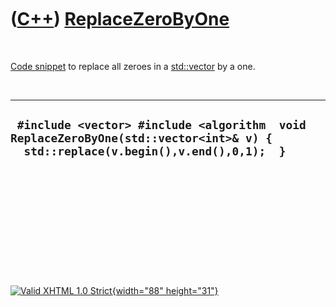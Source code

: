 



 

 

 

 

 

([C++](Cpp.htm)) [ReplaceZeroByOne](CppReplaceZeroByOne.htm)
============================================================

 

[Code snippet](CppCodeSnippets.htm) to replace all zeroes in a
[std::vector](CppVector.htm) by a one.

 

  ----------------------------------------------------------------------------------------------------------------------------------
  ` #include <vector> #include <algorithm  void ReplaceZeroByOne(std::vector<int>& v) {   std::replace(v.begin(),v.end(),0,1);  }`
  ----------------------------------------------------------------------------------------------------------------------------------

 

 

 

 

 





 

[![Valid XHTML 1.0 Strict](valid-xhtml10.png){width="88"
height="31"}](http://validator.w3.org/check?uri=referer)
